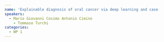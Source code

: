 ```yaml
---
name: 'Explainable diagnosis of oral cancer via deep learning and case-based reasoning'
speakers:
  - Mario Giovanni Cosimo Antonio Cimino
    - Tommaso Turchi
categories:
  - WP 1
---
```

